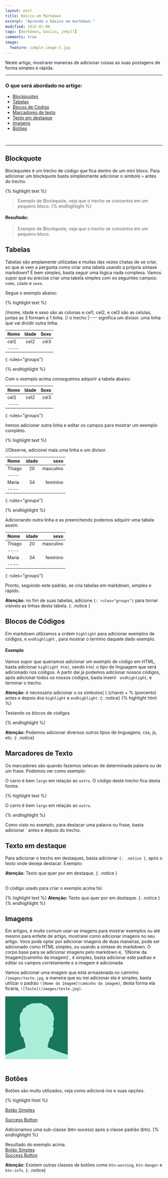 ```yaml
---
layout: post
title: Básico em Markdown
excerpt: "Aprenda o básico em markdown."
modified: 2015-01-08
tags: [markdown, basico, jekyll]
comments: true
image:
  feature: sample-image-5.jpg
---
```



Neste artigo, mostrarei maneiras de adicionar coisas as suas postagens de forma simples e rápida. 
<hr>

### O que será abordado no artigo: 
* <a href='#bq'> Blockquotes </a>
* <a href='#tabelas'> Tabelas </a>
* <a href='#bc'> Blocos de Código </a>
* <a href='#marcadores'> Marcadores de texto </a>
* <a href='#td'> Texto em destaque </a>
* <a href='#imagens'>Imagens</a>
* <a href='#botoes'>Botões </a>

<br /> 
<hr > 


<h2 id='bq'> Blockquote </h2> 

Blockquotes é um trecho de código que fica dentro de um mini bloco. Para adicionar um blockquote basta simplesmente adicionar o simbolo `>` antes do trecho.

{% highlight text %}
> Exemplo de Blockquote, veja que o trecho se concentra em um pequeno bloco. 
{% endhighlight %}

#### Resultado:

> Exemplo de Blockquote, veja que o trecho se concentra em um pequeno bloco. 



<h2 id='tabelas'>Tabelas</h2> 

Tabelas são amplamente utilizadas e muitas das vezes chatas de se criar, so que ai vem a pergunta como criar uma tabela usando a própria sintaxe markdown? É bem simples, basta seguir uma lógica nada complexa. 
Vamos supor que eu precise criar uma tabela simples com os seguintes campos: `nome`, `idade` e `sexo`.

Segue o exemplo abaixo:  

{% highlight text %}

//nome, idade e sexo são as colunas e cel1, cel2, e cel3 são as celulas, juntas as 3 formam a 1 linha.
// o trecho |---- significa um divisor. uma linha que vai dividir outra linha.


| Nome    | Idade   | Sexo    |
|:--------|:-------:|--------:|
| cel1    |   cel2  |  cel3   |
|----
{: rules="groups"}

{% endhighlight %}

Com o exemplo acima conseguimos adquirir a tabela abaixo:  <br /> 

| Nome    | Idade   | Sexo    |
|:--------|:-------:|--------:|
| cel1    |   cel2  |  cel3   |
|----
{: rules="groups"}

Iremos adicionar outra linha e editar os campos para mostrar um exemplo completo.

{% highlight text %}

//Observe, adicionei mais uma linha e um divisor.

| Nome    | idade   | sexo    |
|:--------|:-------:|--------:|
| Thiago  |   20    |masculino|
|----
| Maria   |   34    |feminino |
|----
{: rules="groups"}

{% endhighlight %}

Adicionando outra linha e as preenchendo podemos adquirir uma tabela assim: <br /> 


| Nome    | idade   | sexo    |
|:--------|:-------:|--------:|
| Thiago  |   20    |masculino|
|----
| Maria   |   34    |feminino |
|----
{: rules="groups"}

Pronto, seguindo este padrão, se cria tabelas em markdown, simples e rápido.


**Atenção:** no fim de suas tabelas, adicione `{: rules="groups"}` para tornar visíveis as linhas desta tabela. 
{: .notice }


<h2 id='bc'> Blocos de Códigos </h2>  

Em markdown utilizamos a ordem `highlight` para adicionar exemplos de códigos, e `endhighlight` , para mostrar o termino daquele dado exemplo.

#### Exemplo 

Vamos supor que queiramos adicionar um exemplo de código em HTML, basta adicionar `highlight html`, sendo `html` o tipo de linguagem que será adicionado nos códigos. A partir daí já podemos adicionar nossos códigos, após adicionar todos os nossos códigos, basta inserir ` endhighlight`, e terminar o trecho.

**Atenção:** é necessário adicionar o os simbolos( { (chave) + % (porcento) antes e depois dos `highlight` e `endhighlight`.
{: .notice} 
{% highlight html %}
<p> Testando os blocos de códigos </p> 
{% endhighlight %}

**Atenção:** Podemos adicionar diversos outros tipos de linguagens, css, js, etc.
{: .notice} 


<h2 id='marcadores'>  Marcadores de Texto</h2> 
Os marcadores são quando fazemos selecao de determinada palavra ou de um frase. Podemos ver como exemplo:

O carro é bem `largo` em relação ao `outro`.
O código deste trecho fica desta forma: 

{% highlight text %}

O carro é bem `largo` em relação ao `outro`.

{% endhighlight %}

Como visto no exemplo, para destacar uma palavra ou frase, basta adicionar ` antes e depois do trecho. 

<h2 id='td'> Texto em destaque </h2>

Para adicionar o trecho em destaques, basta adicionar `{: .notice }`, após o texto onde deseja destacar. Exemplo: 

**Atenção:** Texto que quer por em destaque. 
{: .notice } 

<br /> 
O código usado para criar o exemplo acima foi:


{% highlight text %}
**Atenção:** Texto que quer por em destaque. 
{: .notice }
{% endhighlight %}

<h2 id='imagens'> Imagens </h2> 
Em artigos, é muito comum usar-se imagens para mostrar exemplos ou até mesmo para enfeite de artigo, mostrarei como adicionar imagens no seu artigo.
Voce pode optar por adicionar imagens de duas maneiras, pode ser adicionado como HTML simples, ou usando a sintaxe do markdown. 
O corpo base para se adicionar imagens pelo markdown é, `![Nome da Imagem](caminho da imagem)`, é simples, basta adicionar este padrao e editar os campos corretamente e a imagem é adicionada. 

Vamos adicionar uma imagem que está armazenada no caminho `/images/teste.jpg`, a maneira que eu irei adicionar ela é simples, basta utilizar o padrão
`![Nome da Imagem](caminho da imagem)`, desta forma ela ficaria, `![Teste](/images/teste.jpg)`. <br />
<br /> 
![Teste](/images/teste.jpg)
<br />
<br /> 

<h2 id='botoes'> Botões </h2>

Botões são muito utilizados, veja como adicioná-los e suas opções.

{% highlight html %}
<!--exemplo de botão simples-->
<a href="#" class="btn"> Botão Simples</a>

<!--botões extras-->
<a href="#" class="btn btn-success">Success Button</a>

Adicionamos uma sub-classe (btn-sucess) após a classe padrão (btn).
{% endhighlight %}

Resultado do exemplo acima.<br /> 
<a href="#" class="btn">Botão Simples</a>
<br /> 
<a href="#" class="btn btn-success">Success Button</a>

**Atenção:** Existem outras classes de botões como `btn-warning`, `btn-danger` e `btn-info`.
{: .notice}


